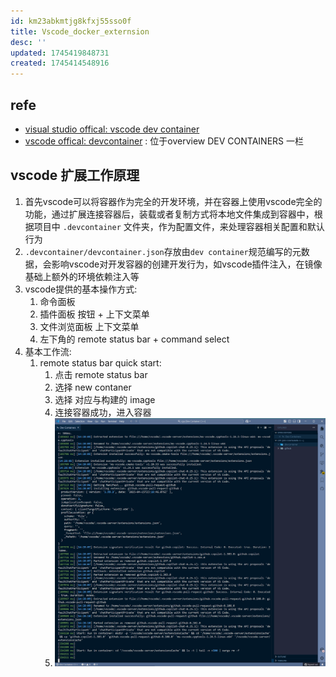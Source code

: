 ```yaml
---
id: km23abkmtjg8kfxj55sso0f
title: Vscode_docker_externsion
desc: ''
updated: 1745419848731
created: 1745414548916
---
```


## refe

- [visual studio offical: vscode dev container](https://learn.microsoft.com/zh-cn/training/modules/use-docker-container-dev-env-vs-code/3-use-as-development-environment)
- [vscode offical: devcontainer](https://code.visualstudio.com/docs/devcontainers/containers) : 位于overview DEV CONTAINERS 一栏

## vscode 扩展工作原理

1. 首先vscode可以将容器作为完全的开发环境，并在容器上使用vscode完全的功能，通过扩展连接容器后，装载或者复制方式将本地文件集成到容器中，根据项目中 `.devcontainer` 文件夹，作为配置文件，来处理容器相关配置和默认行为
2. `.devcontainer/devcontainer.json`存放由`dev container`规范编写的元数据，会影响vscode对开发容器的创建开发行为，如vscode插件注入，在镜像基础上额外的环境依赖注入等
3. vscode提供的基本操作方式:
   1. 命令面板
   2. 插件面板 按钮 + 上下文菜单
   3. 文件浏览面板 上下文菜单
   4. 左下角的 remote status bar + command select
4. 基本工作流:
   1. remote status bar quick start:
      1. 点击 remote status bar
      2. 选择 new contaner
      3. 选择 对应与构建的 image
      4. 连接容器成功，进入容器
      5. ![alt text](image-23.png)